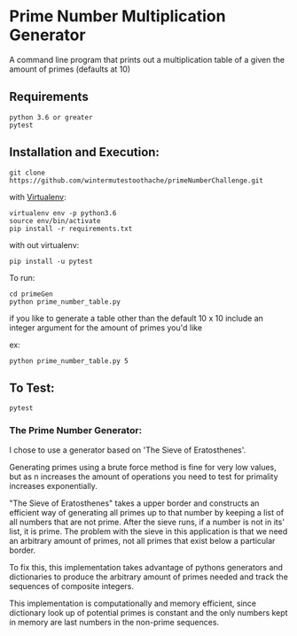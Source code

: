 # Prime Number Multiplication Generator

A command line program that prints out a multiplication table of a given the amount of primes (defaults at 10)

## Requirements
```
python 3.6 or greater
pytest
```

## Installation and Execution:

```
git clone https://github.com/wintermutestoothache/primeNumberChallenge.git
```
with [Virtualenv](https://virtualenv.pypa.io/en/latest/):
```
virtualenv env -p python3.6
source env/bin/activate
pip install -r requirements.txt
```

with out virtualenv:
```
pip install -u pytest
```

To run:

```
cd primeGen
python prime_number_table.py
```
if you like to generate a table other than the default 10 x 10 include an integer
argument for the amount of primes you'd like

ex:
```
python prime_number_table.py 5
```

## To Test:
```
pytest
```


### The Prime Number Generator:
I chose to use a generator based on 'The Sieve of Eratosthenes'.

Generating primes using a brute force method is fine for very low values, but as n increases the amount of operations you need to test for primality increases exponentially.

"The Sieve of Eratosthenes" takes a upper border and constructs an efficient way of generating all primes up to that number by keeping a list of all numbers that are not prime. After the sieve runs, if a number is not in its' list, it is prime. The problem with the sieve in this application is that we need an arbitrary amount of primes, not all primes that exist below a particular border.

To fix this, this implementation takes advantage of pythons generators and dictionaries to produce the arbitrary amount of primes needed and track the sequences of composite integers.

This implementation is computationally and memory efficient, since dictionary look up of potential primes is constant and the only numbers kept in memory are last numbers in the non-prime sequences.
